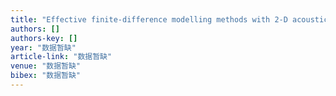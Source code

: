 ```yaml
---
title: "Effective finite-difference modelling methods with 2-D acoustic wave equation using a combination of cross and rhombus stencils"
authors: []
authors-key: []
year: "数据暂缺"
article-link: "数据暂缺"
venue: "数据暂缺"
bibex: "数据暂缺"
---
```

